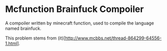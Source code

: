 # Mcfunction Brainfuck Compoiler

A compoiler written by minecraft function, used to compile the language named brainfuck.

This problem stems from (it)[http://www.mcbbs.net/thread-864299-64556-1.html].